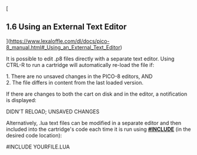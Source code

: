 [

1.6 Using an External Text Editor
---------------------------------

](https://www.lexaloffle.com/dl/docs/pico-8_manual.html#_Using_an_External_Text_Editor)

It is possible to edit .p8 files directly with a separate text editor. Using CTRL-R to run a cartridge will automatically re-load the file if:

1\. There are no unsaved changes in the PICO-8 editors, AND  
2\. The file differs in content from the last loaded version.

If there are changes to both the cart on disk and in the editor, a notification is displayed:

DIDN'T RELOAD; UNSAVED CHANGES  

Alternatively, .lua text files can be modified in a separate editor and then included into the cartridge's code each time it is run using [**#INCLUDE**](https://www.lexaloffle.com/dl/docs/pico-8_manual.html#_INCLUDE) (in the desired code location):

#INCLUDE YOURFILE.LUA  